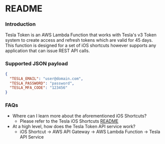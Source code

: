 README
=========

### Introduction

Tesla Token is an AWS Lambda Function that works with Tesla's v3 Token system to create access and refresh tokens which are valid for 45 days. This function is designed for a set of iOS shortcuts however supports any application that can issue REST API calls. 

### Supported JSON payload

```json
{
  "TESLA_EMAIL": "user@domain.com",
  "TESLA_PASSWORD": "password",
  "TESLA_MFA_CODE": "123456"
}
```

### FAQs

* Where can I learn more about the aforementioned iOS Shortcuts?
  * Please refer to the Tesla iOS Shortcuts [README](https://github.com/dburkland/tesla_ios_shortcuts/blob/master/README.md)
* At a high level, how does the Tesla Token API service work?
  * iOS Shortcut -> AWS API Gateway -> AWS Lambda Function -> Tesla API Service
